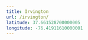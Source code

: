 ```yaml
---
title: Irvington
url: /irvington/
latitude: 37.661528700000005
longitude: -76.41911610000001
---
```

